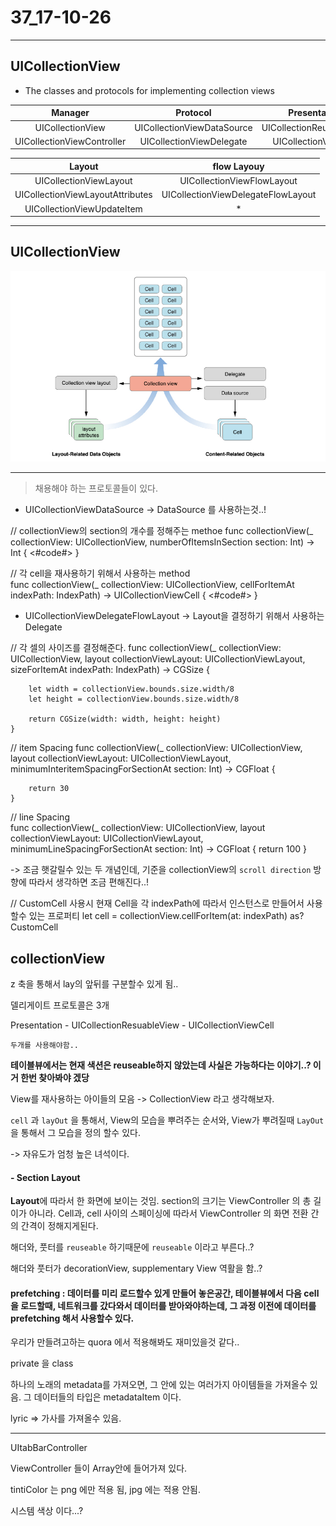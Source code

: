 # 37_17-10-26

---

## UICollectionView

- The classes and protocols for implementing collection views <br>

	

| Manager |Protocol |Presentation | 
| :-----: | :-----: | :-----:|
| UICollectionView |UICollectionViewDataSource |  UICollectionReusableView|
| UICollectionViewController |  UICollectionViewDelegate | UICollectionViewCell|

| Layout | flow Layouy |
| :-----: | :-----: | 
| UICollectionViewLayout| UICollectionViewFlowLayout| 
|UICollectionViewLayoutAttributes | UICollectionViewDelegateFlowLayout|
| UICollectionViewUpdateItem | * |

---

## UICollectionView

<p align="center">

![screen](/study/image/UICollectionView.jpg)

</p>


---

> 채용해야 하는 프로토콜들이 있다.


- UICollectionViewDataSource
 	-> DataSource 를 사용하는것..!
 	
// collectionView의 section의 개수를 정해주는 methoe
func collectionView(_ collectionView: UICollectionView, numberOfItemsInSection section: Int) -> Int {
        <#code#>
    }
    
    
// 각 cell을 재사용하기 위해서 사용하는 method     
func collectionView(_ collectionView: UICollectionView, cellForItemAt indexPath: IndexPath) -> UICollectionViewCell {
        <#code#>
    }


- UICollectionViewDelegateFlowLayout 
	-> Layout을 결정하기 위해서 사용하는 Delegate 

// 각 셀의 사이즈를 결정해준다.
func collectionView(_ collectionView: UICollectionView, layout collectionViewLayout: UICollectionViewLayout, sizeForItemAt indexPath: IndexPath) -> CGSize {
        

        let width = collectionView.bounds.size.width/8
        let height = collectionView.bounds.size.width/8
        
        return CGSize(width: width, height: height)
    }
    
    
// item Spacing 
func collectionView(_ collectionView: UICollectionView, layout collectionViewLayout: UICollectionViewLayout, minimumInteritemSpacingForSectionAt section: Int) -> CGFloat {
        
        return 30
    }
// line Spacing    
func collectionView(_ collectionView: UICollectionView, layout collectionViewLayout: UICollectionViewLayout, minimumLineSpacingForSectionAt section: Int) -> CGFloat {
        return 100
    }

 -> 조금 햇갈릴수 있는 두 개념인데, 기준을 collectionView의 `scroll direction` 방향에 따라서 생각하면 조금 편해진다..! 
 
 

 





// CustomCell 사용시 현재 Cell을 각 indexPath에 따라서 인스턴스로 만들어서 사용할수 있는 프로퍼티
let cell = collectionView.cellForItem(at: indexPath) as? CustomCell




## collectionView

z 축을 통해서 lay의 앞뒤를 구분할수 있게 됨..

델리게이트 프로토콜은 3개 

Presentation 
	- UICollectionResuableView
	- UICollectionViewCell

	두개를 사용해야함..
	
**테이블뷰에서는 현재 색션은 reuseable하지 않았는데 사실은 가능하다는 이야기..? 이거 한번 찾아봐야 겠당**

View를 재사용하는 아이들의 모음 -> CollectionView 라고 생각해보자.

`cell` 과 `layOut` 을 통해서, View의 모습을 뿌려주는 순서와, View가 뿌려질때 `LayOut` 을 통해서 그 모습을 정의 할수 있다. 

 -> 자유도가 엄청 높은 녀석이다.
 
 
 #### - Section Layout 
 
 **Layout**에 따라서 한 화면에 보이는 것임. section의 크기는 ViewController 의 총 길이가 아니라. Cell과, cell 사이의 스페이싱에 따라서 ViewController 의 화면 전환 간의 간격이 정해지게된다. 
 
 해더와, 풋터를 `reuseable` 하기때문에 `reuseable` 이라고 부른다..? 
 
 해더와 풋터가 decorationView, supplementary View 역활을 함..?



#### prefetching : 데이터를 미리 로드할수 있게 만들어 놓은공간, 테이블뷰에서 다음 cell을 로드할때, 네트워크를 갔다와서 데이터를 받아와야하는데, 그 과정 이전에 데이터를 prefetching 해서 사용할수 있다. 

우리가 만들려고하는 quora 에서 적용해봐도 재미있을것 같다..


private 을 class 

하나의 노래의 metadata를 가져오면, 그 안에 있는 여러가지 아이템들을 가져올수 있음. 그 데이터들의 타입은 metadataItem 이다.


lyric => 가사를 가져올수 있음.


---

UItabBarController 

ViewController 들이 Array안에 들어가져 있다.

tintiColor 는 png 에만 적용 됨, jpg 에는 적용 안됨.

시스템 색상 이다...?